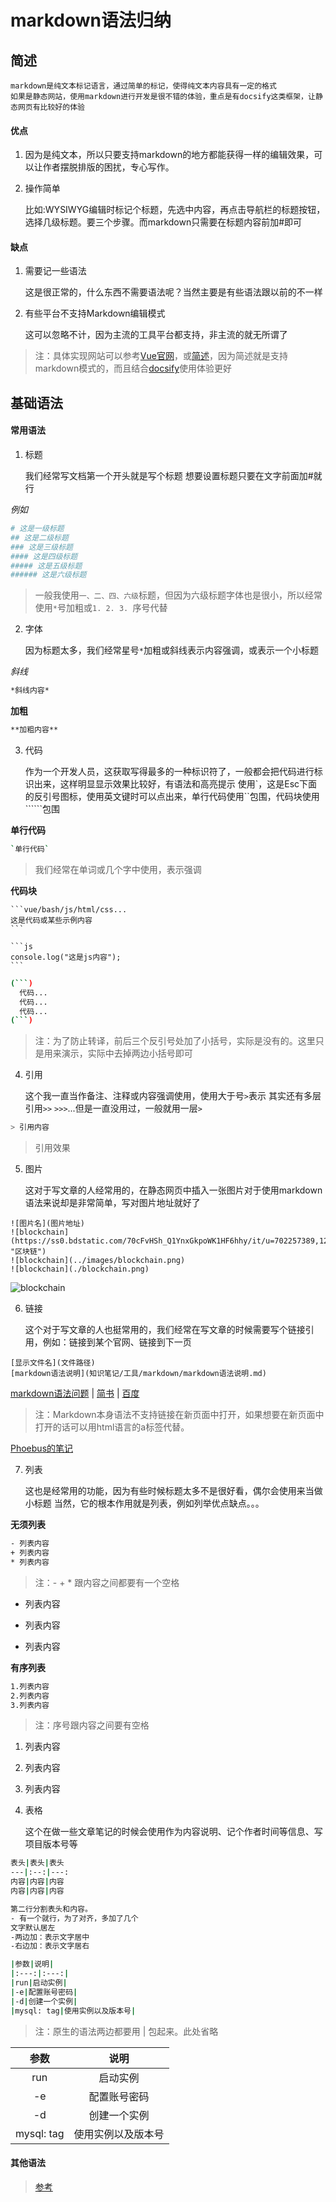 # markdown语法归纳

## 简述

	markdown是纯文本标记语言，通过简单的标记，使得纯文本内容具有一定的格式
	如果是静态网站，使用markdown进行开发是很不错的体验，重点是有docsify这类框架，让静态网页有比较好的体验

#### 优点

1. 因为是纯文本，所以只要支持markdown的地方都能获得一样的编辑效果，可以让作者摆脱排版的困扰，专心写作。

2. 操作简单
	
	比如:WYSIWYG编辑时标记个标题，先选中内容，再点击导航栏的标题按钮，选择几级标题。要三个步骤。而markdown只需要在标题内容前加#即可

#### 缺点

1. 需要记一些语法

	这是很正常的，什么东西不需要语法呢？当然主要是有些语法跟以前的不一样

2. 有些平台不支持Markdown编辑模式

	这可以忽略不计，因为主流的工具平台都支持，非主流的就无所谓了

> 注：具体实现网站可以参考[Vue官网](https://cn.vuejs.org/)，或[简述](https://www.jianshu.com/p/191d1e21f7ed)，因为简述就是支持markdown模式的，而且结合[docsify](开发积累/docsify/docsify安装及基本使用.md)使用体验更好

## 基础语法

#### 常用语法

1. 标题

	我们经常写文档第一个开头就是写个标题
	想要设置标题只要在文字前面加#就行

*例如*

```bash
# 这是一级标题
## 这是二级标题
### 这是三级标题
#### 这是四级标题
##### 这是五级标题
###### 这是六级标题
```

> 一般我使用`一、二、四、六级`标题，但因为六级标题字体也是很小，所以经常使用`*`号加粗或`1. 2. 3. `序号代替

2. 字体

	因为标题太多，我们经常星号`*`加粗或斜线表示内容强调，或表示一个小标题

*斜线*

```bash
*斜线内容*
```

**加粗**

```bash
**加粗内容**
```

3. 代码

	作为一个开发人员，这获取写得最多的一种标识符了，一般都会把代码进行标识出来，这样明显显示效果比较好，有语法和高亮提示
	使用`，这是Esc下面的反引号图标，使用英文键时可以点出来，单行代码使用``包围，代码块使用``````包围

**单行代码**

```bash
`单行代码`
```

> 我们经常在单词或几个字中使用，表示强调

**代码块**

	```vue/bash/js/html/css...
	这是代码或某些示例内容
	```

	```js
	console.log("这是js内容");
	```

```bash
(```)
  代码...
  代码...
  代码...
(```)
```

> 注：为了防止转译，前后三个反引号处加了小括号，实际是没有的。这里只是用来演示，实际中去掉两边小括号即可

4. 引用

	这个我一直当作备注、注释或内容强调使用，使用大于号`>`表示
	其实还有多层引用`>>` `>>>`...但是一直没用过，一般就用一层`>`

```bash
> 引用内容
```

> 引用效果

5. 图片

	这对于写文章的人经常用的，在静态网页中插入一张图片对于使用markdown语法来说却是非常简单，写对图片地址就好了

```
![图片名](图片地址)
![blockchain](https://ss0.bdstatic.com/70cFvHSh_Q1YnxGkpoWK1HF6hhy/it/u=702257389,1274025419&fm=27&gp=0.jpg "区块链")
![blockchain](../images/blockchain.png)
![blockchain](./blockchain.png)
```

![blockchain](https://ss0.bdstatic.com/70cFvHSh_Q1YnxGkpoWK1HF6hhy/it/u=702257389,1274025419&fm=27&gp=0.jpg "区块链")

6. 链接

	这个对于写文章的人也挺常用的，我们经常在写文章的时候需要写个链接引用，例如：链接到某个官网、链接到下一页

```
[显示文件名](文件路径)
[markdown语法说明](知识笔记/工具/markdown/markdown语法说明.md)
```

[markdown语法问题](问题积累/语法问题/markdown语法问题/markdown语法问题.md) | [简书](http://jianshu.com) | [百度](http://baidu.com)

> 注：Markdown本身语法不支持链接在新页面中打开，如果想要在新页面中打开的话可以用html语言的a标签代替。

<a href="https://brucephoebus.github.io/development-learning/#/" target="_blank">Phoebus的笔记</a>

7. 列表

	这也是经常用的功能，因为有些时候标题太多不是很好看，偶尔会使用来当做小标题
	当然，它的根本作用就是列表，例如列举优点缺点。。。

**无须列表**

```bash
- 列表内容
+ 列表内容
* 列表内容
```

> 注：- + * 跟内容之间都要有一个空格

- 列表内容
+ 列表内容
* 列表内容

**有序列表**

```bash
1.列表内容
2.列表内容
3.列表内容
```

> 注：序号跟内容之间要有空格

1. 列表内容
2. 列表内容
3. 列表内容

8. 表格

	这个在做一些文章笔记的时候会使用作为内容说明、记个作者时间等信息、写项目版本号等

```bash
表头|表头|表头
---|:--:|---:
内容|内容|内容
内容|内容|内容

第二行分割表头和内容。
- 有一个就行，为了对齐，多加了几个
文字默认居左
-两边加：表示文字居中
-右边加：表示文字居右

|参数|说明|
|:---:|:---:|
|run|启动实例|
|-e|配置账号密码|
|-d|创建一个实例|
|mysql: tag|使用实例以及版本号|
```

> 注：原生的语法两边都要用 | 包起来。此处省略

|参数|说明|
|:---:|:---:|
|run|启动实例|
|-e|配置账号密码|
|-d|创建一个实例|
|mysql: tag|使用实例以及版本号|

#### 其他语法

> [参考](https://www.jianshu.com/p/191d1e21f7ed)
